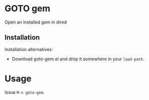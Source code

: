 # GOTO gem

Open an installed gem in dired

## Installation

Installation alternatives:

- Download goto-gem.el and drop it somewhere in your `load-path`.

# Usage

Issue `M-x goto-gem`.
